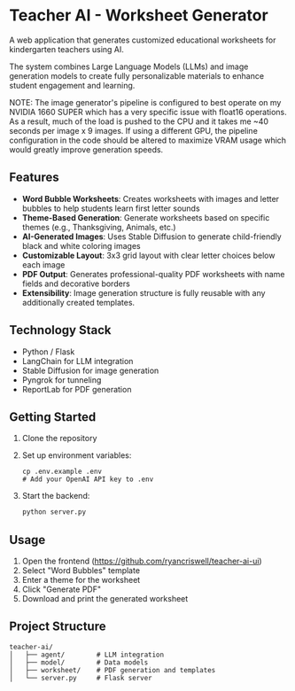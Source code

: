 # Teacher AI - Worksheet Generator

A web application that generates customized educational worksheets for kindergarten teachers using AI.

The system combines Large Language Models (LLMs) and image generation models to create fully personalizable materials to enhance student engagement and learning.

NOTE: The image generator's pipeline is configured to best operate on my NVIDIA 1660 SUPER which has a very specific issue with float16 operations. As a result, much of the load is pushed to the CPU and it takes me ~40 seconds per image x 9 images. If using a different GPU, the pipeline configuration in the code should be altered to maximize VRAM usage which would greatly improve generation speeds.

## Features

- **Word Bubble Worksheets**: Creates worksheets with images and letter bubbles to help students learn first letter sounds
- **Theme-Based Generation**: Generate worksheets based on specific themes (e.g., Thanksgiving, Animals, etc.)
- **AI-Generated Images**: Uses Stable Diffusion to generate child-friendly black and white coloring images
- **Customizable Layout**: 3x3 grid layout with clear letter choices below each image
- **PDF Output**: Generates professional-quality PDF worksheets with name fields and decorative borders
- **Extensibility**: Image generation structure is fully reusable with any additionally created templates.

## Technology Stack

- Python / Flask
- LangChain for LLM integration
- Stable Diffusion for image generation
- Pyngrok for tunneling
- ReportLab for PDF generation

## Getting Started

1. Clone the repository
2. Set up environment variables:
   ```
   cp .env.example .env
   # Add your OpenAI API key to .env
   ```

3. Start the backend:
   ```bash
   python server.py
   ```

## Usage

1. Open the frontend (https://github.com/ryancriswell/teacher-ai-ui)
2. Select "Word Bubbles" template
3. Enter a theme for the worksheet
4. Click "Generate PDF"
5. Download and print the generated worksheet

## Project Structure

```
teacher-ai/
│   ├── agent/        # LLM integration
│   ├── model/        # Data models
│   ├── worksheet/    # PDF generation and templates
│   └── server.py     # Flask server
```